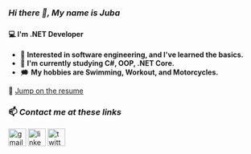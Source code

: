 ### *Hi there 👋, My name is Juba*
###
#### 💻 I'm .NET Developer 

- 🔭 **Interested in software engineering, and I've learned the basics.**
- 🧠 **I'm currently studying C#, OOP, .NET Core.**
- 🗯️ **My hobbies are Swimming, Workout, and Motorcycles.**


📄 [Jump on the resume](https://github.com/juba97/Resume)

### 📫 *Contact me at these links*
[<img src='https://upload.wikimedia.org/wikipedia/commons/thumb/7/7e/Gmail_icon_%282020%29.svg/512px-Gmail_icon_%282020%29.svg.png' alt='gmail' height='35'>](mailto:jubikokoguashvili97@gmail.com) [<img src='https://icons.veryicon.com/png/Internet%20%26%20Web/Simple%201/linkedin.png' alt='linkedin' height='35'>](https://www.linkedin.com/in/juba-koguashvili-0a2108a8/)  [<img src='https://seeklogo.com/images/T/twitter-logo-A84FE9258E-seeklogo.com.png' alt='twitter' height='35'>](https://twitter.com/jubakoguashvili)
